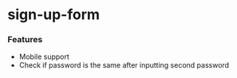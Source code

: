 # sign-up-form

### Features
- Mobile support
- Check if password is the same after inputting second password